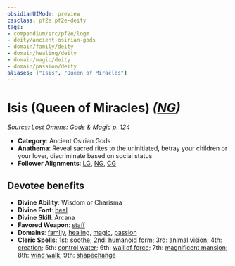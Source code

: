 ```yaml
---
obsidianUIMode: preview
cssclass: pf2e,pf2e-deity
tags:
- compendium/src/pf2e/logm
- deity/ancient-osirian-gods
- domain/family/deity
- domain/healing/deity
- domain/magic/deity
- domain/passion/deity
aliases: ["Isis", "Queen of Miracles"]
---
```

# Isis (Queen of Miracles) *([NG](rules/traits/ng-b1.md "Neutral Good Alignment Trait"))*  
*Source: Lost Omens: Gods & Magic p. 124*  

- **Category**: Ancient Osirian Gods
- **Anathema**: Reveal sacred rites to the uninitiated, betray your children or your lover, discriminate based on social status
- **Follower Alignments**: [LG](rules/traits/lg-b1.md "Lawful Good Alignment Trait"), [NG](rules/traits/ng-b1.md "Neutral Good Alignment Trait"), [CG](rules/traits/cg-b1.md "Chaotic Good Alignment Trait")

## Devotee benefits

- **Divine Ability**: Wisdom or Charisma
- **Divine Font**: [heal](heal.md)
- **Divine Skill**: Arcana
- **Favored Weapon**: [staff](Reference/Compendium/Equipment/Items/staff.md)
- **Domains**: [family](Reference/Compendium/Setting/domains.md#Family), [healing](Reference/Compendium/Setting/domains.md#Healing), [magic](Reference/Compendium/Setting/domains.md#Magic), [passion](Reference/Compendium/Setting/domains.md#Passion)
- **Cleric Spells**: 1st: [soothe](soothe.md); 2nd: [humanoid form](humanoid-form.md); 3rd: [animal vision](animal-vision.md); 4th: [creation](creation.md); 5th: [control water](control-water.md); 6th: [wall of force](wall-of-force.md); 7th: [magnificent mansion](magnificent-mansion.md); 8th: [wind walk](wind-walk.md); 9th: [shapechange](shapechange.md)